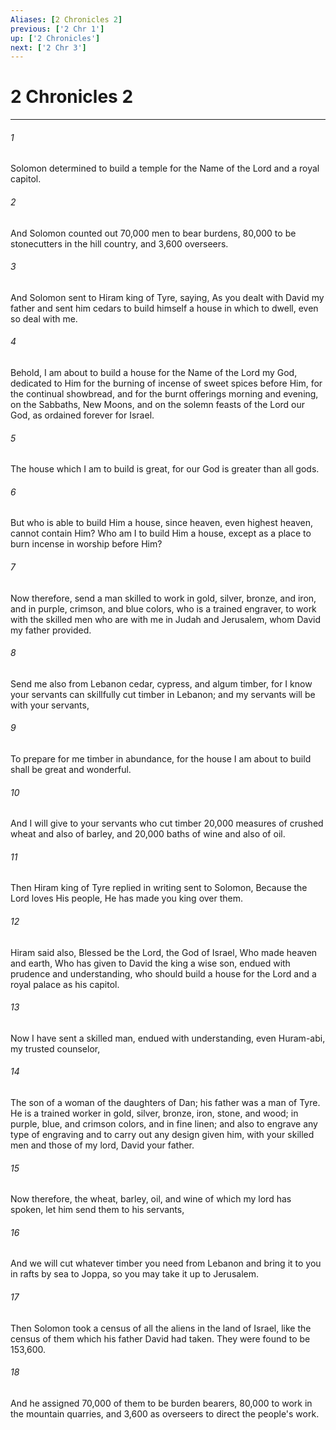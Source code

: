 ```yaml
---
Aliases: [2 Chronicles 2]
previous: ['2 Chr 1']
up: ['2 Chronicles']
next: ['2 Chr 3']
---
```

# 2 Chronicles 2

***

###### 1 

Solomon determined to build a temple for the Name of the Lord and a royal capitol. 

###### 2 

And Solomon counted out 70,000 men to bear burdens, 80,000 to be stonecutters in the hill country, and 3,600 overseers. 

###### 3 

And Solomon sent to Hiram king of Tyre, saying, As you dealt with David my father and sent him cedars to build himself a house in which to dwell, even so deal with me. 

###### 4 

Behold, I am about to build a house for the Name of the Lord my God, dedicated to Him for the burning of incense of sweet spices before Him, for the continual showbread, and for the burnt offerings morning and evening, on the Sabbaths, New Moons, and on the solemn feasts of the Lord our God, as ordained forever for Israel. 

###### 5 

The house which I am to build is great, for our God is greater than all gods. 

###### 6 

But who is able to build Him a house, since heaven, even highest heaven, cannot contain Him? Who am I to build Him a house, except as a place to burn incense in worship before Him? 

###### 7 

Now therefore, send a man skilled to work in gold, silver, bronze, and iron, and in purple, crimson, and blue colors, who is a trained engraver, to work with the skilled men who are with me in Judah and Jerusalem, whom David my father provided. 

###### 8 

Send me also from Lebanon cedar, cypress, and algum timber, for I know your servants can skillfully cut timber in Lebanon; and my servants will be with your servants, 

###### 9 

To prepare for me timber in abundance, for the house I am about to build shall be great and wonderful. 

###### 10 

And I will give to your servants who cut timber 20,000 measures of crushed wheat and also of barley, and 20,000 baths of wine and also of oil. 

###### 11 

Then Hiram king of Tyre replied in writing sent to Solomon, Because the Lord loves His people, He has made you king over them. 

###### 12 

Hiram said also, Blessed be the Lord, the God of Israel, Who made heaven and earth, Who has given to David the king a wise son, endued with prudence and understanding, who should build a house for the Lord and a royal palace as his capitol. 

###### 13 

Now I have sent a skilled man, endued with understanding, even Huram-abi, my trusted counselor, 

###### 14 

The son of a woman of the daughters of Dan; his father was a man of Tyre. He is a trained worker in gold, silver, bronze, iron, stone, and wood; in purple, blue, and crimson colors, and in fine linen; and also to engrave any type of engraving and to carry out any design given him, with your skilled men and those of my lord, David your father. 

###### 15 

Now therefore, the wheat, barley, oil, and wine of which my lord has spoken, let him send them to his servants, 

###### 16 

And we will cut whatever timber you need from Lebanon and bring it to you in rafts by sea to Joppa, so you may take it up to Jerusalem. 

###### 17 

Then Solomon took a census of all the aliens in the land of Israel, like the census of them which his father David had taken. They were found to be 153,600. 

###### 18 

And he assigned 70,000 of them to be burden bearers, 80,000 to work in the mountain quarries, and 3,600 as overseers to direct the people's work.
